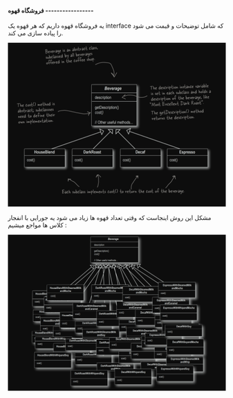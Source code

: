 #### فروشگاه قهوه -----------------

یه فروشگاه قهوه داریم که هر قهوه یک interface که شامل توضیحات و قیمت می شود را پیاده سازی می کند.


![](./Images/Pasted%20image%2020240619183138.png)

مشکل این روش اینجاست که وقتی تعداد قهوه ها زیاد می شود یه جورایی با انفجار کلاس ها مواجع میشیم :

![](./Images/Pasted%20image%2020240619183338.png)

